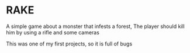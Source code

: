 # RAKE

A simple game about a monster that infests a forest, The player should kill him by using a rifle and some cameras

This was one of my first projects, so it is full of bugs
